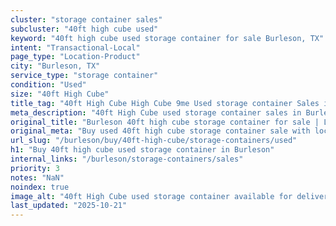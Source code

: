 ```yaml
---
cluster: "storage container sales"
subcluster: "40ft high cube used"
keyword: "40ft high cube used storage container for sale Burleson, TX"
intent: "Transactional-Local"
page_type: "Location-Product"
city: "Burleson, TX"
service_type: "storage container"
condition: "Used"
size: "40ft High Cube"
title_tag: "40ft High Cube High Cube 9me Used storage container Sales in Burleson | LC Container"
meta_description: "40ft High Cube used storage container sales in Burleson. High cube containers with extra height. Fast delivery, competitive pricing. Serving storage containers area. Quote ID: M1G. Call (214) 524-4168 for your free quote today."
original_title: "Burleson 40ft high cube storage container for sale | LC"
original_meta: "Buy used 40ft high cube storage container sale with local delivery in Burleson, TX. LC Container — local Since 2003. Request a fast quote today."
url_slug: "/burleson/buy/40ft-high-cube/storage-containers/used"
h1: "Buy 40ft high cube used storage container in Burleson"
internal_links: "/burleson/storage-containers/sales"
priority: 3
notes: "NaN"
noindex: true
image_alt: "40ft High Cube used storage container available for delivery in Burleson"
last_updated: "2025-10-21"
---
```


<!-- TODO: Add unique city/inventory copy, images, and internal links here. -->
